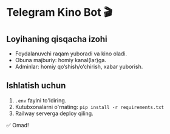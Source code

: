 
# Telegram Kino Bot 🎬

## Loyihaning qisqacha izohi
- Foydalanuvchi raqam yuboradi va kino oladi.
- Obuna majburiy: homiy kanal(lar)ga.
- Adminlar: homiy qo‘shish/o‘chirish, xabar yuborish.

## Ishlatish uchun
1. `.env` faylni to'ldiring.
2. Kutubxonalarni o'rnating: `pip install -r requirements.txt`
3. Railway serverga deploy qiling.

✅ Omad!
